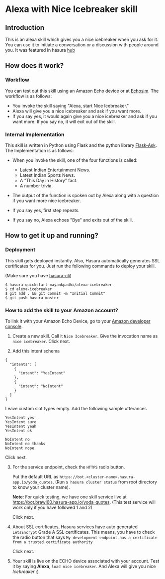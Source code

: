 # Alexa with Nice Icebreaker skill

## Introduction

This is an alexa skill which gives you a nice icebreaker when you ask for it. You can use it to initiate a conversation or a discussion with people around you. It was featured in hasura [hub](https://hasura.io/hub/projects/mayankpadhi/alexa-nice-icebreaker)

## How does it work?

### Workflow
You can test out this skill using an Amazon Echo device or at [Echosim](https://echosim.io). The workflow is as follows:
- You invoke the skill saying "Alexa, start Nice Icebreaker."
- Alexa will give you a nice icebreaker and ask if you want more.
- If you say yes, it would again give you a nice icebreaker and ask if you want more. If you say no, it will exit out of the skill.

### Internal Implementation

This skill is written in Python using Flask and the python library [Flask-Ask](https://github.com/johnwheeler/flask-ask). The Implementation is as follows:
- When you invoke the skill, one of the four functions is called:
    * Latest Indian Entertainment News.
    * Latest Indian Sports News.
    * A "This Day in History" fact.
    * A number trivia.

- The output of the function is spoken out by Alexa along with a question if you want more nice icebreaker.
- If you say yes, first step repeats.
- If you say no, Alexa echoes "Bye" and exits out of the skill.

## How to get it up and running?

### Deployment
This skill gets deployed instantly. Also, Hasura automatically generates SSL certificates for you. Just run the following commands to deploy your skill.

(Make sure you have [hasura-cli](https://docs.hasura.io/0.15/manual/install-hasura-cli.html))

```
$ hasura quickstart mayankpadhi/alexa-icebreaker
$ cd alexa-icebreaker
$ git add . && git commit -m "Initial Commit"
$ git push hasura master
```

### How to add the skill to your Amazon account?

To link it with your Amazon Echo Device, go to your [Amazon developer console](https://developer.amazon.com/edw/home.html#/skills).

1. Create a new skill. Call it `Nice Icebreaker`. Give the invocation name as `nice icebreaker`. Click next.

2. Add this intent schema

```
{
  "intents": [
    {
      "intent": "YesIntent"
    },
    {
      "intent": "NoIntent"
    }
  ]
}
```

Leave custom slot types empty. Add the following sample utterances

```
YesIntent yes
YesIntent sure
YesIntent yeah
YesIntent ok

NoIntent no
NoIntent no thanks
NoIntent nope
```

   Click next.

3. For the service endpoint, check the `HTTPS` radio button.

	Put the default URL as `https://bot.<cluster-name>.hasura-app.io/yoda_quotes`. (Run `$ hasura cluster status` from root directory to know your cluster name).

	**Note**: For quick testing, we have one skill service live at https://bot.brawl60.hasura-app.io/yoda_quotes. (This test service will work only if you have followed 1 and 2)

	Click next.

4. About SSL certificates, Hasura services have auto generated `LetsEncrypt` Grade A SSL certificates. This means, you have to check the radio button that says `My development endpoint has a certificate from a trusted certificate authority`

	Click next.

5. Your skill is live on the ECHO device associated with your account. Test it by saying **Alexa**, `load nice icebreaker`. And Alexa will give you nice *Icebreaker* :)
